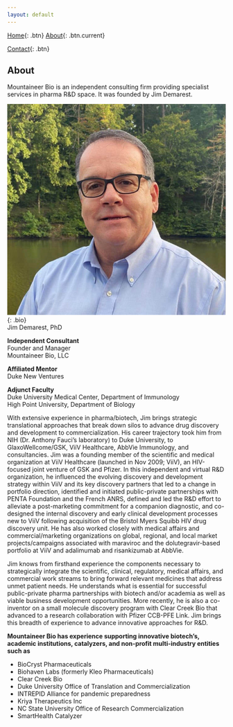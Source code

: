 ```yaml
---
layout: default 
---
```


[Home](index.html){: .btn}
[About](about.html){: .btn.current}
<!-- [Services](services.html){: .btn} -->
[Contact](contact.html){: .btn}

## About

Mountaineer Bio is an independent consulting firm providing specialist services in pharma R&D space. It was founded by Jim Demarest.

![jim demarest](assets/images/jim-demarest.jpg){: .bio}
<br>
Jim Demarest, PhD

**Independent Consultant**
<br>
Founder and Manager
<br>
Mountaineer Bio, LLC

**Affiliated Mentor**
<br>
Duke New Ventures
<br>

**Adjunct Faculty**
<br>
Duke University Medical Center, Department of Immunology
<br>
High Point University, Department of Biology

With extensive experience in pharma/biotech, Jim brings strategic translational approaches that break down silos to advance drug discovery and development to commercialization. His career trajectory took him from NIH (Dr. Anthony Fauci’s laboratory) to Duke University, to GlaxoWellcome/GSK, ViiV Healthcare, AbbVie Immunology, and consultancies. Jim was a founding member of the scientific and medical organization at ViiV Healthcare (launched in Nov 2009; ViiV), an HIV-focused joint venture of GSK and Pfizer. In this independent and virtual R&amp;D organization, he influenced the evolving discovery and development strategy
within ViiV and its key discovery partners that led to a change in portfolio direction, identified and initiated public-private partnerships with PENTA Foundation and the French ANRS, defined and led the R&amp;D effort to alleviate a post-marketing commitment for a companion diagnostic, and co-designed the internal discovery and early clinical development processes new to ViiV following acquisition of the Bristol Myers Squibb HIV drug discovery unit. He has also worked closely with medical affairs and commercial/marketing organizations on
global, regional, and local market projects/campaigns associated with maraviroc and the dolutegravir-based portfolio at ViiV and adalimumab and risankizumab at AbbVie.

Jim knows from firsthand experience the components necessary to strategically integrate the scientific, clinical, regulatory, medical affairs, and commercial work streams to bring forward relevant medicines that address unmet patient needs. He understands what is essential for successful public-private pharma partnerships with biotech and/or academia as well as viable business development opportunities. More recently, he is also a co-inventor on a small molecule discovery program with Clear Creek Bio that advanced to a research collaboration with Pfizer CCB-PFE Link. Jim brings this breadth of experience to advance innovative approaches for R&amp;D.

**Mountaineer Bio has experience supporting innovative biotech’s, academic
institutions, catalyzers, and non-profit multi-industry entities such as**

* BioCryst Pharmaceuticals
* Biohaven Labs (formerly Kleo Pharmaceuticals)
* Clear Creek Bio
* Duke University Office of Translation and Commercialization
* INTREPID Alliance for pandemic preparedness
* Kriya Therapeutics Inc
* NC State University Office of Research Commercialization
* SmartHealth Catalyzer

